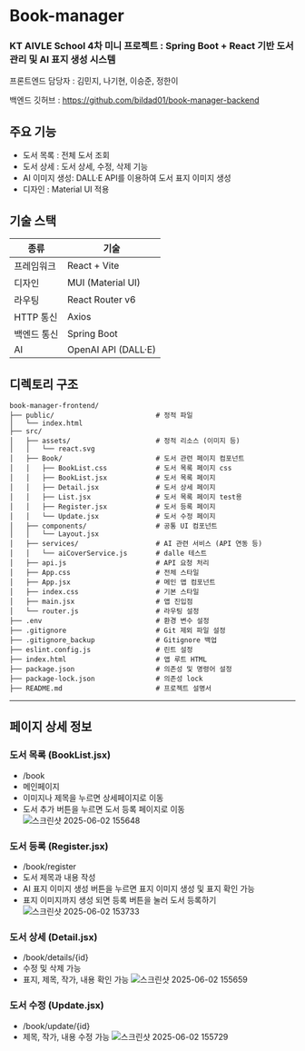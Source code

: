 # Book-manager
### KT AIVLE School 4차 미니 프로젝트 : Spring Boot + React 기반 도서 관리 및 AI 표지 생성 시스템

프론트엔드 담당자 : 김민지, 나기현, 이승준, 정한이

백엔드 깃허브 : https://github.com/bildad01/book-manager-backend

## 주요 기능
- 도서 목록 : 전체 도서 조회
- 도서 상세 : 도서 상세, 수정, 삭제 기능
- AI 이미지 생성: DALL·E API를 이용하여 도서 표지 이미지 생성
- 디자인 : Material UI 적용

## 기술 스택
 
| 종류 | 기술 |
|------|------|
| 프레임워크 | React + Vite |
| 디자인 | MUI (Material UI) |
| 라우팅 | React Router v6 |
| HTTP 통신 | Axios |
| 백엔드 통신 | Spring Boot|
| AI | OpenAI API (DALL·E) | 

## 디렉토리 구조
```
book-manager-frontend/
├── public/                         # 정적 파일
│   └── index.html
├── src/
│   ├── assets/                     # 정적 리소스 (이미지 등)
│   │   └── react.svg
│   ├── Book/                       # 도서 관련 페이지 컴포넌트
│   │   ├── BookList.css            # 도서 목록 페이지 css
│   │   ├── BookList.jsx            # 도서 목록 페이지
│   │   ├── Detail.jsx              # 도서 상세 페이지
│   │   ├── List.jsx                # 도서 목록 페이지 test용
│   │   ├── Register.jsx            # 도서 등록 페이지
│   │   └── Update.jsx              # 도서 수정 페이지
│   ├── components/                 # 공통 UI 컴포넌트
│   │   └── Layout.jsx
│   ├── services/                   # AI 관련 서비스 (API 연동 등)
│   │   └── aiCoverService.js       # dalle 테스트
│   ├── api.js                      # API 요청 처리
│   ├── App.css                     # 전체 스타일
│   ├── App.jsx                     # 메인 앱 컴포넌트
│   ├── index.css                   # 기본 스타일
│   ├── main.jsx                    # 앱 진입점
│   └── router.js                   # 라우팅 설정
├── .env                            # 환경 변수 설정
├── .gitignore                      # Git 제외 파일 설정
├── .gitignore_backup               # Gitignore 백업
├── eslint.config.js                # 린트 설정
├── index.html                      # 앱 루트 HTML
├── package.json                    # 의존성 및 명령어 설정
├── package-lock.json               # 의존성 lock
├── README.md                       # 프로젝트 설명서
```

---
 
## 페이지 상세 정보
### 도서 목록 (BookList.jsx)
- /book
- 메인페이지
- 이미지나 제목을 누르면 상세페이지로 이동
- 도서 추가 버튼을 누르면 도서 등록 페이지로 이동
![스크린샷 2025-06-02 155648](https://github.com/user-attachments/assets/2fbb1739-5469-438a-a4bd-78a5f9b2a42e)


### 도서 등록 (Register.jsx)
- /book/register
- 도서 제목과 내용 작성
- AI 표지 이미지 생성 버튼을 누르면 표지 이미지 생성 및 표지 확인 가능
- 표지 이미지까지 생성 되면 등록 버튼을 눌러 도서 등록하기
![스크린샷 2025-06-02 153733](https://github.com/user-attachments/assets/093e0d91-2741-46b0-bdfd-3d2fea2e5972)


### 도서 상세 (Detail.jsx)
- /book/details/{id}
- 수정 및 삭제 가능
- 표지, 제목, 작가, 내용 확인 가능
![스크린샷 2025-06-02 155659](https://github.com/user-attachments/assets/6167ab91-4be2-4313-9994-7b9850d786df)


### 도서 수정 (Update.jsx)
- /book/update/{id}
- 제목, 작가, 내용 수정 가능
![스크린샷 2025-06-02 155729](https://github.com/user-attachments/assets/d9bf873d-faf5-46bf-9c6e-18c254c08a23)
